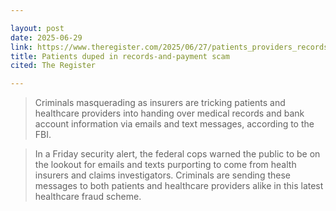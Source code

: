 ```yaml
---

layout: post
date: 2025-06-29
link: https://www.theregister.com/2025/06/27/patients_providers_records_payment_scam/
title: Patients duped in records-and-payment scam 
cited: The Register

---
```


> Criminals masquerading as insurers are tricking patients and healthcare providers into handing over medical records and bank account information via emails and text messages, according to the FBI.

> In a Friday security alert, the federal cops warned the public to be on the lookout for emails and texts purporting to come from health insurers and claims investigators. Criminals are sending these messages to both patients and healthcare providers alike in this latest healthcare fraud scheme.